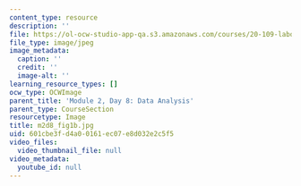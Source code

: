 ```yaml
---
content_type: resource
description: ''
file: https://ol-ocw-studio-app-qa.s3.amazonaws.com/courses/20-109-laboratory-fundamentals-in-biological-engineering-spring-2010/601cbe3fd4a00161ec07e8d032e2c5f5_m2d8_fig1b.jpg
file_type: image/jpeg
image_metadata:
  caption: ''
  credit: ''
  image-alt: ''
learning_resource_types: []
ocw_type: OCWImage
parent_title: 'Module 2, Day 8: Data Analysis'
parent_type: CourseSection
resourcetype: Image
title: m2d8_fig1b.jpg
uid: 601cbe3f-d4a0-0161-ec07-e8d032e2c5f5
video_files:
  video_thumbnail_file: null
video_metadata:
  youtube_id: null
---
```

